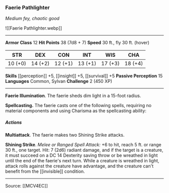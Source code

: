 ### Faerie Pathlighter
_Medium fey, chaotic good_

![[Faerie Pathlighter.webp]]




---

**Armor Class** 12
**Hit Points** 38 (7d8 + 7)
**Speed** 30 ft., fly 30 ft. (hover)

| STR     | DEX     | CON     | INT     | WIS     | CHA     |
|---------|---------|---------|---------|---------|---------|
| 10 (+0) | 14 (+2) | 12 (+1) | 13 (+1) | 17 (+3) | 18 (+4) |

**Skills** [[perception]] +5, [[insight]] +5, [[survival]] +5
**Passive Perception** 15
**Languages** Common, Sylvan
**Challenge** 2 (450 XP)

---

**Faerie Illumination**. The faerie sheds dim light in a 15-foot radius.

**Spellcasting.** The faerie casts one of the following spells, requiring no material components and using Charisma as the spellcasting ability:

##### Actions
**Multiattack**. The faerie makes two Shining Strike attacks.

**Shining Strike**. _Melee or Ranged Spell Attack:_ +6 to hit, reach 5 ft. or range 30 ft., one target. Hit: 7 (2d6) radiant damage, and if the target is a creature, it must succeed on a DC 14 Dexterity saving throw or be wreathed in light until the end of the faerie's next turn. While a creature is wreathed in light, attack rolls against the creature have advantage, and the creature can't benefit from the [[invisible]] condition.


---

Source: [[MCV4EC]]